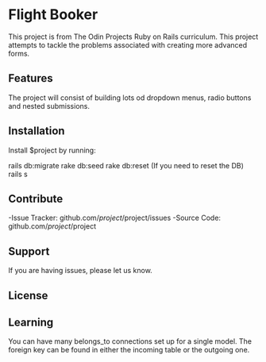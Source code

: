 Flight Booker
===========
This project is from The Odin Projects Ruby on Rails curriculum. This project attempts to tackle the problems associated with creating more advanced forms. 

Features
-----------

The project will consist of building lots od dropdown menus, radio buttons and nested submissions.

Installation
-----------

Install $project by running:

  rails db:migrate
  rake db:seed
  rake db:reset (If you need to reset the DB)
  rails s

Contribute
-----------

-Issue Tracker: github.com/$project/$project/issues
-Source Code: github.com/$project/$project

Support
-----------

If you are having issues, please let us know.

License
-----------

Learning
-----------
You can have many belongs_to connections set up for a single model.
The foreign key can be found in either the incoming table or the outgoing one.

